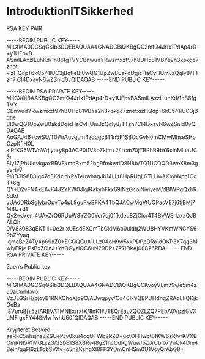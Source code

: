 # IntroduktionITSikkerhed


RSA KEY PAIR

-----BEGIN PUBLIC KEY-----
MIGfMA0GCSqGSIb3DQEBAQUAA4GNADCBiQKBgQC2mtQ4JrIx1PdAp4rD+y1UFbvB
ASmILAxzlLuhKd/1nB6fgTVYCBnwudYRwzmxzf97h8UH581VBYe2h3kpkgc7znot
xizHQdpT6kC541lUC3jBqtleBI0wQG1UpZwB0akdDgicHaCvHUmJzQgly8/TTzh7
CI4DxavN6wZSnld0yQIDAQAB
-----END PUBLIC KEY-----

-----BEGIN RSA PRIVATE KEY-----
MIICXQIBAAKBgQC2mtQ4JrIx1PdAp4rD+y1UFbvBASmILAxzlLuhKd/1nB6fgTVY
CBnwudYRwzmxzf97h8UH581VBYe2h3kpkgc7znotxizHQdpT6kC541lUC3jBqtle
BI0wQG1UpZwB0akdDgicHaCvHUmJzQgly8/TTzh7CI4DxavN6wZSnld0yQIDAQAB
AoGAJ46+cwSU/T0WrAuvgLm4zdqgcBT1n5F1SBOcGvN0mCMwMhseSHoGzpKfiH0L
klRfKG5W1VnWrjiyt+y8p3ACP0i1V8oZkjm+2/+cm70jTBPhR9bY6xInMluaUC3r
Sly17jPhUldvkgaxBRVFkmnBxm52bgRfmkwtlD8N8b/TQ1UCQQD3weX8m3gyvHv7
9l8D3iS8B3jq47d3KdxjdxPaTeuwhaqJb14LLt8HpRUqLGTLUwAXmnNpc1CqT+6g
QY+D2vFNAkEAvK4J2YKW0JlqIKakyhFkx69INzGcojNiviyeM/dBIWPgQxbR6dtd
yUAdDRbSglybrOpvTp4pL8guRwBFKA4TbQJACwMqVtUOPasVE7j6tjBMj7MBU+d1
Qy2wJxem4UAvZrQ6RUuW8YZO0Ycr7qj0ffkdeu8ZjClc/4T4BVWErIaxzQJBALQh
0/V83083qEKT1i+0e2rIxUEsdEXGmTbGkiM6o0uldq2WU8HYVKmWNCYS69bZYyaq
iqmcBeZATy4p69xZ0+ECQQCuA1LLz04oH9w5xkPDPpDRa1dOKP3X7qg3MwlyERje
PsBxZ0lnJ+YnOGyzlQC6uN29DP+7R7IDkAj00826RDAl
-----END RSA PRIVATE KEY-----

Zaen’s Public key

-----BEGIN PUBLIC KEY----- MIGfMA0GCSqGSIb3DQEBAQUAA4GNADCBiQKBgQCKvoyVLm79y/e5m4zJ0aCmhkwo VzJLGSrH/bjoyB1RNXOhqXjq9O/AUwqpyv/Cd40Ix9QBPUHdhgZRAqLkQKjkGeBa l8VuruBj+5zfAREVATMNEx/rxtK/8nK1FJT8QrEau7QOZLZQ7PEbA0VpzjGVXqMF gxFY44SMvrfwhU50fQIDAQAB -----END PUBLIC KEY-----

Krypteret Besked
aeRkC5nhsjnzZZSUePJv0kui4cqOTWb2RZD+uctOFHwbt3fKW6zR/vrKVXBOmRNI5VfMGLyZ3/S2bB1S8XBRv48gZ1hcCdRgWuw/5ZJrCblb7VnQk4Dm4Bein/qgFl6zLTobSVXv+o5nZKshqXI8FF3YDmCnHSm0U1VcyQrAbG8=

